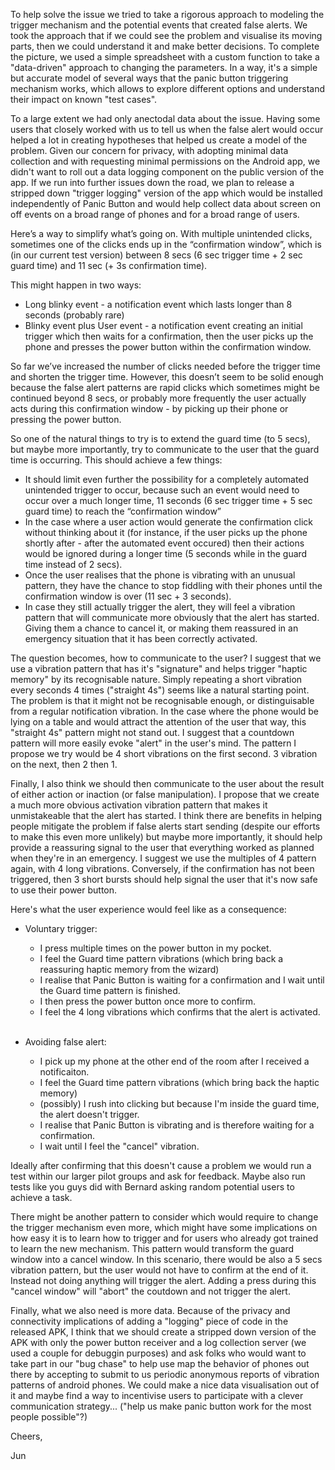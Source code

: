 To help solve the issue we tried to take a rigorous approach to modeling the trigger mechanism and the potential events that created false alerts. We took the approach that if we could see the problem and visualise its moving parts, then we could understand it and make better decisions. To complete the picture, we used a simple spreadsheet with a custom function to take a "data-driven" approach to changing the parameters. In a way, it's a simple but accurate model of several ways that the panic button triggering mechanism works, which allows to explore different options and understand their impact on known "test cases". 

<!--more-->

To a large extent we had only anectodal data about the issue. Having some users that closely worked with us to tell us when the false alert would occur helped a lot in creating hypotheses that helped us create a model of the problem. Given our concern for privacy, with adopting minimal data collection and with requesting minimal permissions on the Android app, we didn't want to roll out a data logging component on the public version of the app. If we run into further issues down the road, we plan to release a stripped down "trigger logging" version of the app which would be installed independently of Panic Button and would help collect data about screen on off events on a broad range of phones and for a broad range of users.

Here’s a way to simplify what’s going on. With multiple unintended clicks, sometimes one of the clicks ends up in the “confirmation window”, which is (in our current test version) between 8 secs (6 sec trigger time + 2 sec guard time) and 11 sec (+ 3s confirmation time).

This might happen in two ways:
 - Long blinky event - a notification event which lasts longer than 8 seconds (probably rare)
 - Blinky event plus User event - a notification event creating an initial trigger which then waits for a confirmation, then the user picks up the phone and presses the power button within the confirmation window.

So far we’ve increased the number of clicks needed before the trigger time and shorten the trigger time. However, this doesn’t seem to be solid enough because the false alert patterns are rapid clicks which sometimes might be continued beyond 8 secs, or probably more frequently the user actually acts during this confirmation window - by picking up their phone or pressing the power button.

So one of the natural things to try is to extend the guard time (to 5 secs), but maybe more importantly, try to communicate to the user that the guard time is occurring. This should achieve a few things:
 - It should limit even further the possibility for a completely automated unintended trigger to occur, because such an event would need to occur over a much longer time, 11 seconds (6 sec trigger time + 5 sec guard time) to reach the “confirmation window”
 - In the case where a user action would generate the confirmation click without thinking about it (for instance, if the user picks up the phone shortly after - after the automated event occured) then their actions would be ignored during a longer time (5 seconds while in the guard time instead of 2 secs).
 - Once the user realises that the phone is vibrating with an unusual pattern, they have the chance to stop fiddling with their phones until the confirmation window is over (11 sec + 3 seconds).
 - In case they still actually trigger the alert, they will feel a vibration pattern that will communicate more obviously that the alert has started. Giving them a chance to cancel it, or making them reassured in an emergency situation that it has been correctly activated.

The question becomes, how to communicate to the user? I suggest that we use a vibration pattern that has it's "signature" and helps trigger "haptic memory" by its recognisable nature. Simply repeating a short vibration every seconds 4 times ("straight 4s") seems like a natural starting point. The problem is that it might not be recognisable enough, or distinguisable from a regular notification vibration. In the case where the phone would be lying on a table and would attract the attention of the user that way, this "straight 4s" pattern might not stand out. I suggest that a countdown pattern will more easily evoke "alert"  in the user's mind. The pattern I propose we try would be 4 short vibrations on the first second. 3 vibration on the next, then 2 then 1.

Finally, I also think we should then communicate to the user about the result of either action or inaction (or false manipulation). I propose that we create a much more obvious activation vibration pattern that makes it unmistakeable that the alert has started. I think there are benefits in helping people mitigate the problem if false alerts start sending (despite our efforts to make this even more unlikely) but maybe more importantly, it should help provide a reassuring signal to the user that everything worked as planned when they're in an emergency. I suggest we use the multiples of 4 pattern again, with 4 long vibrations. Conversely, if the confirmation has not been triggered, then 3 short bursts should help signal the user that it's now safe to use their power button.

Here's what the user experience would feel like as a consequence:

 - Voluntary trigger:

    - I press multiple times on the power button in my pocket.
    - I feel the Guard time pattern vibrations (which bring back a reassuring haptic memory from the wizard)
    - I realise that Panic Button is waiting for a confirmation and I wait until the Guard time pattern is finished.
    - I then press the power button once more to confirm.
    - I feel the 4 long vibrations which confirms that the alert is activated.
<br><br>
 - Avoiding false alert:

    - I pick up my phone at the other end of the room after I received a notificaiton.
    - I feel the Guard time pattern vibrations (which bring back the haptic memory)
    - (possibly) I rush into clicking but because I'm inside the guard time, the alert doesn't trigger.
    - I realise that Panic Button is vibrating and is therefore waiting for a confirmation.
    - I wait until I feel the "cancel" vibration.

Ideally after confirming that this doesn't cause a problem we would run a test within our larger pilot groups and ask for feedback. Maybe also run tests like you guys did with Bernard asking random potential users to achieve a task.

There might be another pattern to consider which would require to change the trigger mechanism even more, which might have some implications on how easy it is to learn how to trigger and for users who already got trained to learn the new mechanism. This pattern would transform the guard window into a cancel window. In this scenario, there would be also a 5 secs vibration pattern, but the user would not have to confirm at the end of it. Instead not doing anything will trigger the alert. Adding a press during this "cancel window" will "abort" the coutdown and not trigger the alert. 

Finally, what we also need is more data. Because of the privacy and connectivity implications of adding a "logging" piece of code in the released APK, I think that we should create a stripped down version of the APK with only the power button receiver and a log collection server (we used a couple for debuggin purposes) and ask folks who would want to take part in our "bug chase" to help use map the behavior of phones out there by accepting to submit to us periodic anonymous reports of vibration patterns of android phones. We could make a nice data visualisation out of it and maybe find a way to incentivise users to participate with a clever communication strategy... ("help us make panic button work for the most people possible"?)

Cheers,

Jun

